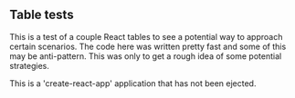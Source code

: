 ## Table tests

This is a test of a couple React tables to see a potential way to approach certain scenarios. The code here was written pretty fast and some of this may be anti-pattern. This was only to get a rough idea of some potential strategies.

This is a 'create-react-app' application that has not been ejected.